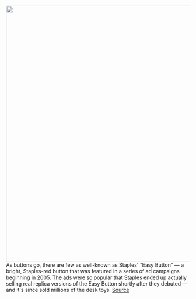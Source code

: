 <img src='https://cdn.vox-cdn.com/thumbor/t773WgIPCF97guJYI40GHpr253s=/0x0:2040x1360/1200x800/filters:focal(857x517:1183x843)/cdn.vox-cdn.com/uploads/chorus_image/image/68727077/akrales_210125_4362_0006.0.jpg' width='700px' /><br/>
As buttons go, there are few as well-known as Staples' “Easy Button” — a bright, Staples-red button that was featured in a series of ad campaigns beginning in 2005. The ads were so popular that Staples ended up actually selling real replica versions of the Easy Button shortly after they debuted — and it's since sold millions of the desk toys.
<a href='https://www.theverge.com/22250485/staples-easy-button-toy-commercial-design-user-interface-hack'> Source <a/>